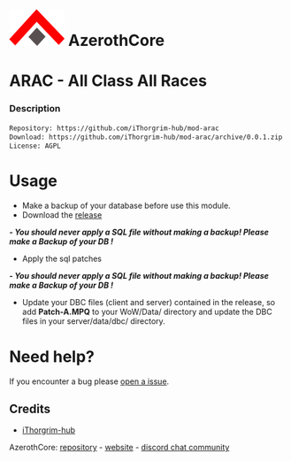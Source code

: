 # ![logo](https://raw.githubusercontent.com/azerothcore/azerothcore.github.io/master/images/logo-github.png) AzerothCore

# ARAC - All Class All Races

### Description

    Repository: https://github.com/iThorgrim-hub/mod-arac
    Download: https://github.com/iThorgrim-hub/mod-arac/archive/0.0.1.zip
    License: AGPL


# Usage

- Make a backup of your database before use this module.
- Download the [release](https://github.com/iThorgrim-hub/mod-arac/archive/0.0.1.zip)

**_- You should never apply a SQL file without making a backup! Please make a Backup of your DB !_**

- Apply the sql patches

**_- You should never apply a SQL file without making a backup! Please make a Backup of your DB !_**

- Update your DBC files (client and server) contained in the release, so add **Patch-A.MPQ** to your WoW/Data/ directory and update the DBC files in your server/data/dbc/ directory.

# Need help?

If you encounter a bug please [open a issue](https://github.com/azerothcore/mod-arac/issues/new).
     

## Credits

* [iThorgrim-hub](https://github.com/iThorgrim-hub)

AzerothCore: [repository](https://github.com/azerothcore) - [website](http://azerothcore.org/) - [discord chat community](https://discord.gg/PaqQRkd)
